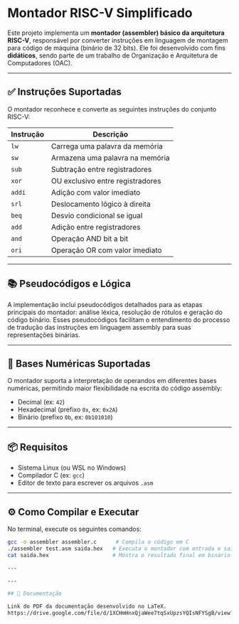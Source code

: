 # Montador RISC-V Simplificado

Este projeto implementa um **montador (assembler) básico da arquitetura RISC-V**, responsável por converter instruções em linguagem de montagem para código de máquina (binário de 32 bits). Ele foi desenvolvido com fins **didáticos**, sendo parte de um trabalho de Organização e Arquitetura de Computadores (OAC).

---

## ✅ Instruções Suportadas

O montador reconhece e converte as seguintes instruções do conjunto RISC-V:

| Instrução | Descrição                         |
|-----------|----------------------------------|
| `lw`      | Carrega uma palavra da memória    |
| `sw`      | Armazena uma palavra na memória   |
| `sub`     | Subtração entre registradores     |
| `xor`     | OU exclusivo entre registradores  |
| `addi`    | Adição com valor imediato         |
| `srl`     | Deslocamento lógico à direita     |
| `beq`     | Desvio condicional se igual       |
| `add`     | Adição entre registradores        |
| `and`     | Operação AND bit a bit             |
| `ori`     | Operação OR com valor imediato    |

---

## 📚 Pseudocódigos e Lógica

A implementação inclui pseudocódigos detalhados para as etapas principais do montador: análise léxica, resolução de rótulos e geração do código binário. Esses pseudocódigos facilitam o entendimento do processo de tradução das instruções em linguagem assembly para suas representações binárias.

---

## 🔢 Bases Numéricas Suportadas

O montador suporta a interpretação de operandos em diferentes bases numéricas, permitindo maior flexibilidade na escrita do código assembly:

- Decimal (ex: `42`)
- Hexadecimal (prefixo `0x`, ex: `0x2A`)
- Binário (prefixo `0b`, ex: `0b101010`)

---

## 📦 Requisitos

- Sistema Linux (ou WSL no Windows)
- Compilador C (ex: `gcc`)
- Editor de texto para escrever os arquivos `.asm`

---

## ⚙️ Como Compilar e Executar

No terminal, execute os seguintes comandos:

```bash
gcc -o assembler assembler.c      # Compila o código em C
./assembler test.asm saida.hex   # Executa o montador com entrada e saída
cat saida.hex                    # Mostra o resultado final em binário

---

---

## 📄 Documentação

Link do PDF da documentação desenvolvido no LaTeX.
https://drive.google.com/file/d/1XCHmHnxQjaWee7tqSxUpzsYQIsNFYSgB/view?usp=sharing
